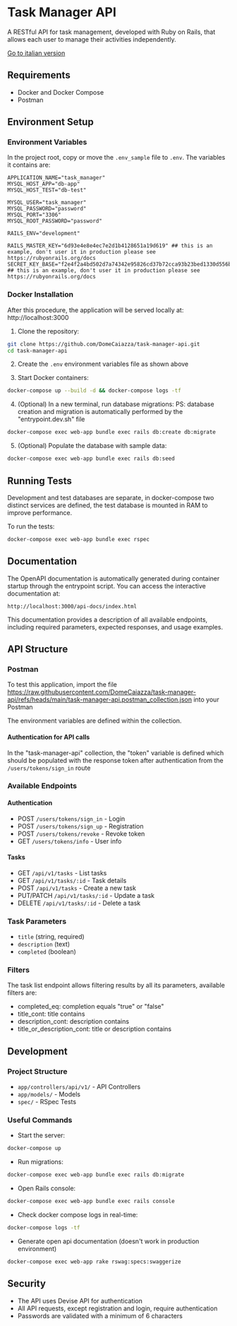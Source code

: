 # Task Manager API

A RESTful API for task management, developed with Ruby on Rails, that allows each user to manage their activities independently.

[Go to italian version](README.IT.md)

## Requirements

- Docker and Docker Compose
- Postman

## Environment Setup

### Environment Variables

In the project root, copy or move the `.env_sample` file to `.env`. The variables it contains are:

```env
APPLICATION_NAME="task_manager"
MYSQL_HOST_APP="db-app"
MYSQL_HOST_TEST="db-test"

MYSQL_USER="task_manager"
MYSQL_PASSWORD="password"
MYSQL_PORT="3306"
MYSQL_ROOT_PASSWORD="password"

RAILS_ENV="development"

RAILS_MASTER_KEY="6d93e4e8e4ec7e2d1b4128651a19d619" ## this is an example, don't user it in production please see https://rubyonrails.org/docs
SECRET_KEY_BASE="f2e4f2a4bd502d7a74342e95826cd37b72cca93b23bed1330d556bb0e63d0e506c2bbcb17d7f3a653339d93c37ecb2f4e2617b65772ee0e957b50a97d26224ff" ## this is an example, don't user it in production please see https://rubyonrails.org/docs
```

### Docker Installation

After this procedure, the application will be served locally at: http://localhost:3000

1. Clone the repository:
```bash
git clone https://github.com/DomeCaiazza/task-manager-api.git
cd task-manager-api
```

2. Create the `.env` environment variables file as shown above

3. Start Docker containers:
```bash
docker-compose up --build -d && docker-compose logs -tf
```

4. (Optional) In a new terminal, run database migrations:
PS: database creation and migration is automatically performed by the "entrypoint.dev.sh" file
```bash
docker-compose exec web-app bundle exec rails db:create db:migrate
```

5. (Optional) Populate the database with sample data:
```bash
docker-compose exec web-app bundle exec rails db:seed
```

## Running Tests

Development and test databases are separate, in docker-compose two distinct services are defined, the test database is mounted in RAM to improve performance.

To run the tests:

```bash
docker-compose exec web-app bundle exec rspec
```

## Documentation

The OpenAPI documentation is automatically generated during container startup through the entrypoint script. You can access the interactive documentation at:

```
http://localhost:3000/api-docs/index.html
```

This documentation provides a description of all available endpoints, including required parameters, expected responses, and usage examples.

## API Structure

### Postman
To test this application, import the file https://raw.githubusercontent.com/DomeCaiazza/task-manager-api/refs/heads/main/task-manager-api.postman_collection.json into your Postman

The environment variables are defined within the collection.

#### Authentication for API calls
In the "task-manager-api" collection, the "token" variable is defined which should be populated with the response token after authentication from the `/users/tokens/sign_in` route

### Available Endpoints

#### Authentication
- POST `/users/tokens/sign_in` - Login
- POST `/users/tokens/sign_up` - Registration
- POST `/users/tokens/revoke` - Revoke token
- GET `/users/tokens/info` - User info

#### Tasks
- GET `/api/v1/tasks` - List tasks
- GET `/api/v1/tasks/:id` - Task details
- POST `/api/v1/tasks` - Create a new task
- PUT/PATCH `/api/v1/tasks/:id` - Update a task
- DELETE `/api/v1/tasks/:id` - Delete a task

### Task Parameters
- `title` (string, required)
- `description` (text)
- `completed` (boolean)

### Filters
The task list endpoint allows filtering results by all its parameters, available filters are:
- completed_eq: completion equals "true" or "false"
- title_cont: title contains
- description_cont: description contains
- title_or_description_cont: title or description contains

## Development

### Project Structure
- `app/controllers/api/v1/` - API Controllers
- `app/models/` - Models
- `spec/` - RSpec Tests

### Useful Commands

- Start the server:
```bash
docker-compose up
```

- Run migrations:
```bash
docker-compose exec web-app bundle exec rails db:migrate
```

- Open Rails console:
```bash
docker-compose exec web-app bundle exec rails console
```

- Check docker compose logs in real-time:
```bash
docker-compose logs -tf
```

- Generate open api documentation (doesn't work in production environment)
```bash
docker-compose exec web-app rake rswag:specs:swaggerize
```

## Security

- The API uses Devise API for authentication
- All API requests, except registration and login, require authentication
- Passwords are validated with a minimum of 6 characters 